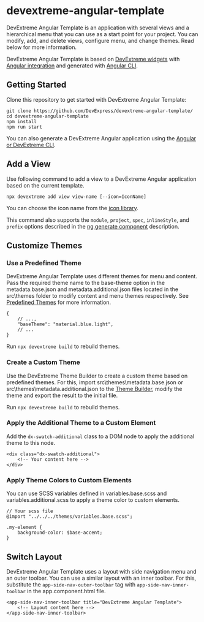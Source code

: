 # devextreme-angular-template

DevExtreme Angular Template is an application with several views and a hierarchical menu that you can use as a start point for your project. You can modify, add, and delete views, configure menu, and change themes. Read below for more information.

DevExtreme Angular Template is based on [DevExtreme widgets](https://js.devexpress.com/) with [Angular integration](https://github.com/devexpress/DevExtreme-angular) and generated with [Angular CLI](https://github.com/angular/angular-cli).

## Getting Started

Clone this repository to get started with DevExtreme Angular Template:

    git clone https://github.com/DevExpress/devextreme-angular-template/
    cd devextreme-angular-template
    npm install
    npm run start

You can also generate a DevExtreme Angular application using the [Angular or DevExtreme CLI](https://github.com/devexpress/DevExtreme-angular#quick-start).

## Add a View

Use following command to add a view to a DevExtreme Angular application based on the current template.

    npx devextreme add view view-name [--icon=IconName]

You can choose the icon name from the [icon library](https://js.devexpress.com/Documentation/Guide/Themes/Icon_Library/).

This command also supports the `module`, `project`, `spec`, `inlineStyle`, and `prefix` options described in the [ng generate component](https://github.com/angular/angular-cli/wiki/generate-component) description.

## Customize Themes

### Use a Predefined Theme

DevExtreme Angular Template uses different themes for menu and content. Pass the required theme name to the base-theme option in the metadata.base.json and metadata.additional.json files located in the src\themes folder to modify content and menu themes respectively. See [Predefined Themes](https://js.devexpress.com/Documentation/Guide/Themes/Predefined_Themes/) for more information.

    {
        // ...,
        "baseTheme": "material.blue.light",
        // ...
    }

Run `npx devextreme build` to rebuild themes.

### Create a Custom Theme

Use the DevExtreme Theme Builder to create a custom theme based on predefined themes. For this, import src\themes\metadata.base.json or src\themes\metadata.additional.json to the [Theme Builder](https://js.devexpress.com/Documentation/Guide/Themes/Theme_Builder/), modify the theme and export the result to the initial file.

Run `npx devextreme build` to rebuild themes.

### Apply the Additional Theme to a Custom Element

Add the `dx-swatch-additional` class to a DOM node to apply the additional theme to this node.

    <div class="dx-swatch-additional">
        <!-- Your content here -->
    </div>

### Apply Theme Colors to Custom Elements

You can use SCSS variables defined in variables.base.scss and variables.additional.scss to apply a theme color to custom elements.

    // Your scss file
    @import "../../../themes/variables.base.scss";

    .my-element {
        background-color: $base-accent;
    }

## Switch Layout

DevExtreme Angular Template uses a layout with side navigation menu and an outer toolbar. You can use a similar layout with an inner toolbar. For this, substitute the `app-side-nav-outer-toolbar` tag with `app-side-nav-inner-toolbar` in the app.component.html file.

    <app-side-nav-inner-toolbar title="DevExtreme Angular Template">
        <!-- Layout content here -->
    </app-side-nav-inner-toolbar>

